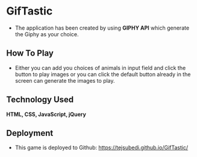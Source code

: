 # GifTastic
* The application has been created by using **GIPHY API** which generate the Giphy as your choice.

## How To Play
* Either you can add you choices of animals in input field and click the button to play images or
you can click the default button already in the screen can generate the images to play.

## Technology Used
**HTML, CSS, JavaScript, jQuery** 

## Deployment
* This game is deployed to Github: https://tejsubedi.github.io/GifTastic/
